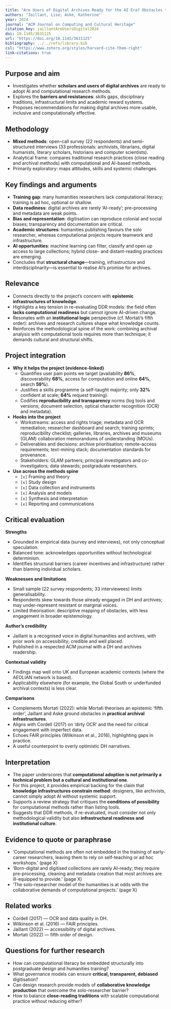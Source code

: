 ```yaml
---
title: "Are Users of Digital Archives Ready for the AI Era? Obstacles to the Application of Computational Research Methods and New Opportunities"
authors: "Jaillant, Lise; Aske, Katherine"
year: 2024
journal: "ACM Journal on Computing and Cultural Heritage"
citation_key: jaillantAreUsersDigital2024
doi: 10.1145/3631125
url: "https://doi.org/10.1145/3631125"
bibliography: ../../refs/library.bib
csl: "https://www.zotero.org/styles/harvard-cite-them-right"
link-citations: true
---
```


## Purpose and aim
- Investigates whether **scholars and users of digital archives** are ready to adopt AI and computational research methods.  
- Explores the **barriers and resistances**: skills gaps, disciplinary traditions, infrastructural limits and academic reward systems.  
- Proposes recommendations for making digital archives more usable, inclusive and computationally effective.

## Methodology
- **Mixed methods**: open-call survey (22 respondents) and semi-structured interviews (33 professionals: archivists, librarians, digital humanists, literary scholars, historians and computer scientists).  
- Analytical frame: compares traditional research practices (close reading and archival methods) with computational and AI-based methods.  
- Primarily exploratory: maps attitudes, skills and systemic challenges.

## Key findings and arguments
- **Training gap**: many humanities researchers lack computational literacy; training is ad hoc, optional or shallow.  
- **Data readiness**: digital archives are rarely ‘AI-ready’; pre-processing and metadata are weak points.  
- **Bias and representation**: digitisation can reproduce colonial and social biases; transparency and documentation are critical.  
- **Academic structures**: humanities publishing favours the solo researcher, whereas computational projects require teamwork and infrastructure.  
- **AI opportunities**: machine learning can filter, classify and open up access to large collections; hybrid close- and distant-reading practices are emerging.  
- Concludes that **structural change**—training, infrastructure and interdisciplinarity—is essential to realise AI’s promise for archives.

## Relevance
- Connects directly to the project’s concern with **epistemic infrastructures of knowledge**.  
- Highlights a key tension in re-evaluating DDR models: the field often **lacks computational readiness** but cannot ignore AI-driven change.  
- Resonates with an **institutional logic** perspective (cf. Mortati’s fifth order): archives and research cultures shape what knowledge counts.  
- Reinforces the methodological spine of the work: combining archival analysis with computational tools requires more than technique; it demands cultural and structural shifts.

## Project integration
- **Why it helps the project (evidence-linked)**  
  - Quantifies user pain points we target (availability **86%**, discoverability **68%**, access for computation and online **64%**, search **59%**).  
  - Justifies a skills programme (a self-taught majority; only **32%** confident at scale; **64%** request training).  
  - Codifies **reproducibility and transparency** norms (log tools and versions; document selection, optical character recognition (OCR) and metadata).  
- **Hooks into the project**  
  - Workstreams: access and rights triage; metadata and OCR remediation; researcher dashboard and search; training sprints; reproducibility checklist; galleries, libraries, archives and museums (GLAM) collaboration memorandums of understanding (MOUs).  
  - Deliverables and decisions: archive prioritisation; remote-access requirements; text-mining stack; documentation standards for provenance.  
  - Stakeholders: GLAM partners; principal investigators and co-investigators; data stewards; postgraduate researchers.  
- **Use across the methods spine**  
  - `[x]` Framing and theory  
  - `[x]` Study design  
  - `[x]` Data collection and instruments  
  - `[x]` Analysis and models  
  - `[x]` Synthesis and interpretation  
  - `[x]` Reporting and communications

## Critical evaluation
**Strengths**
- Grounded in empirical data (survey and interviews), not only conceptual speculation.  
- Balanced tone: acknowledges opportunities without technological determinism.  
- Identifies structural barriers (career incentives and infrastructure) rather than blaming individual scholars.  

**Weaknesses and limitations**
- Small sample (22 survey respondents; 33 interviewees) limits generalisability.  
- Respondents skew towards those already engaged in DH and archives; may under-represent resistant or marginal voices.  
- Limited theorisation: descriptive mapping of obstacles, with less engagement in broader epistemology.

**Author’s credibility**
- Jaillant is a recognised voice in digital humanities and archives, with prior work on accessibility; credible and well placed.  
- Published in a respected ACM journal with a DH and archives readership.

**Contextual validity**
- Findings map well onto UK and European academic contexts (where the AEOLIAN network is based).  
- Applicability elsewhere (for example, the Global South or underfunded archival contexts) is less clear.

**Comparisons**
- Complements Mortati (2022): while Mortati theorises an epistemic ‘fifth order’, Jaillant and Aske ground obstacles in **practical archival infrastructures**.  
- Aligns with Cordell (2017) on ‘dirty OCR’ and the need for critical engagement with imperfect data.  
- Echoes FAIR principles (Wilkinson et al., 2016), highlighting gaps in practice.  
- A useful counterpoint to overly optimistic DH narratives.

## Interpretation
- The paper underscores that **computational adoption is not primarily a technical problem but a cultural and institutional one**.  
- For this project, it provides empirical backing for the claim that **knowledge infrastructures constrain method**: designers, like archivists, cannot simply adopt AI without systemic support.  
- Supports a review strategy that critiques the **conditions of possibility** for computational methods rather than listing tools.  
- Suggests that DDR methods, if re-evaluated, must consider not only methodological validity but also **infrastructural readiness and institutional culture**.  

## Evidence to quote or paraphrase
- ‘Computational methods are often not embedded in the training of early-career researchers, leaving them to rely on self-teaching or ad hoc workshops.’ (page X)  
- ‘Born-digital and digitised collections are rarely AI-ready; they require pre-processing, cleaning and metadata creation that most archives are ill-equipped to provide.’ (page X)  
- ‘The solo-researcher model of the humanities is at odds with the collaborative demands of computational projects.’ (page X)  

## Related works
- Cordell (2017) — OCR and data quality in DH.  
- Wilkinson et al. (2016) — FAIR principles.  
- Jaillant (2022) — accessibility of digital archives.  
- Mortati (2022) — fifth order of design.  

## Questions for further research
- How can computational literacy be embedded structurally into postgraduate design and humanities training?  
- What governance models can ensure **critical, transparent, debiased** digitisation?  
- Can design research provide models of **collaborative knowledge production** that overcome the solo-researcher barrier?  
- How to balance **close-reading traditions** with scalable computational practice without reducing either?